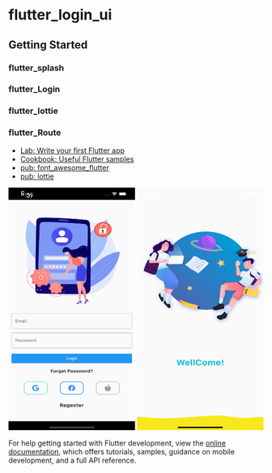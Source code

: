# flutter_login_ui

## Getting Started

### flutter_splash
### flutter_Login
### flutter_lottie
### flutter_Route

- [Lab: Write your first Flutter app](https://docs.flutter.dev/get-started/codelab)
- [Cookbook: Useful Flutter samples](https://docs.flutter.dev/cookbook)
- [pub: font_awesome_flutter](https://pub.dev/packages/font_awesome_flutter)
- [pub: lottie](https://pub.dev/packages/lottie)

<img  width="250" height="480" src="https://github.com/ZawXtutAung/flutter_login_ui/blob/master/ScreenShort/login.png"> <img   width="250" height="480" src="https://github.com/ZawXtutAung/flutter_login_ui/blob/master/ScreenShort/splash.png">

For help getting started with Flutter development, view the
[online documentation](https://docs.flutter.dev/), which offers tutorials,
samples, guidance on mobile development, and a full API reference.


